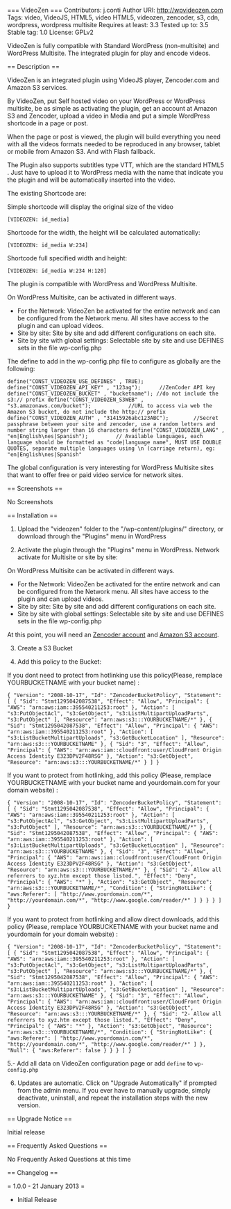 === VideoZen ===
Contributors: j.conti
Author URI: http://wpvideozen.com
Tags: video, VideoJS, HTML5, video HTML5, videozen, zencoder, s3, cdn, wordpress, wordpress multisite
Requires at least: 3.3
Tested up to: 3.5
Stable tag: 1.0
License: GPLv2

VideoZen is fully compatible with Standard WordPress (non-multisite) and WordPress Multisite. The integrated plugin for play and encode videos.


== Description ==

VideoZen is an integrated plugin using VideoJS player, Zencoder.com and Amazon S3 services.

By VideoZen, put Self hosted video on your WordPress or WordPress multisite, be as simple as activating the plugin, get an account at Amazon S3 and Zencoder, upload a video in Media and put a simple WordPress shortcode in a page or post.

When the page or post is viewed, the plugin will build everything you need with all the videos formats needed to be reproduced in any browser, tablet or mobile from Amazon S3. And with Flash fallback.

The Plugin also supports subtitles type VTT, which are the standard HTML5 . Just have to upload it to WordPress media with the name that indicate you the plugin and will be automatically inserted into the video.

The existing Shortcode are:

Simple shortcode will display the original size of the video

`[VIDEOZEN: id_media]`

Shortcode for the width, the height will be calculated automatically:

`[VIDEOZEN: id_media W:234]`

Shortcode full specified width and height:

`[VIDEOZEN: id_media W:234 H:120]`


The plugin is compatible with WordPress and WordPress Multisite.

On WordPress Multisite, can be activated in different ways.

- For the Network: VideoZen be activated for the entire network and can be configured from the Network menu. All sites have access to the plugin and can upload videos.
- Site by site: Site by site and add different configurations on each site.
- Site by site with global settings: Selectable site by site and use DEFINES sets in the file wp-config.php

The define to add in the wp-config.php file to configure as globally are the following:

`define("CONST_VIDEOZEN_USE_DEFINES" , TRUE);
define("CONST_VIDEOZEN_API_KEY" , "123ag");      //ZenCoder API key
define("CONST_VIDEOZEN_BUCKET" , "bucketname"); //do not include the s3:// prefix
define("CONST_VIDEOZEN_S3WEB" , "s3.amazonaws.com/bucket");            //URL to access via web the Amazon S3 bucket, do not include the http:// prefix
define("CONST_VIDEOZEN_AUTH" , "31415926abc123ABC");        //Secret passphrase between your site and zencoder, use a random letters and number string larger than 16 characters
define("CONST_VIDEOZEN_LANG" , "en|English\nes|Spanish");         // Available languages, each language should be formatted as "code|language name", MUST USE DOUBLE QUOTES, separate multiple languages using \n (carriage return), eg: "en|English\nes|Spanish"`

The global configuration is very interesting for WordPress Multisite sites that want to offer free or paid video service for network sites.
 
 == Screenshots ==

No Screenshots


== Installation ==

1. Upload the "videozen" folder to the "/wp-content/plugins/" directory, or download through the "Plugins" menu in WordPress

2. Activate the plugin through the "Plugins" menu in WordPress. Network activate for Multisite or site by site:

On WordPress Multisite can be activated in different ways.

- For the Network: VideoZen be activated for the entire network and can be configured from the Network menu. All sites have access to the plugin and can upload videos.
- Site by site: Site by site and add different configurations on each site.
- Site by site with global settings: Selectable site by site and use DEFINES sets in the file wp-config.php



At this point, you will need an [Zencoder account](http://zencoder.com/) and [Amazon S3 account](http://aws.amazon.com/s3/).

3. Create a S3 Bucket

4. Add this policy to the Bucket:

If you dont need to protect from hotlinking use this policy(Please, remplace YOURBUCKETNAME with your bucket name) :

`{
  "Version": "2008-10-17",
	"Id": "ZencoderBucketPolicy",
	"Statement": [
		{
			"Sid": "Stmt1295042087538",
			"Effect": "Allow",
			"Principal": {
				"AWS": "arn:aws:iam::395540211253:root"
			},
			"Action": [
				"s3:PutObjectAcl",
				"s3:GetObject",
				"s3:ListMultipartUploadParts",
				"s3:PutObject"
			],
			"Resource": "arn:aws:s3:::YOURBUCKETNAME/*"
		},
		{
			"Sid": "Stmt1295042087538",
			"Effect": "Allow",
			"Principal": {
				"AWS": "arn:aws:iam::395540211253:root"
			},
			"Action": [
				"s3:ListBucketMultipartUploads",
				"s3:GetBucketLocation"
			],
			"Resource": "arn:aws:s3:::YOURBUCKETNAME"
		},
		{
			"Sid": "3",
			"Effect": "Allow",
			"Principal": {
				"AWS": "arn:aws:iam::cloudfront:user/CloudFront Origin Access Identity E323DPV2F48RSG"
			},
			"Action": "s3:GetObject",
			"Resource": "arn:aws:s3:::YOURBUCKETNAME/*"
		}
	]
}`

If you want to protect from hotlinking, add this policy (Please, remplace YOURBUCKETNAME with your bucket name and yourdomain.com for your domain website) :

`{
	"Version": "2008-10-17",
	"Id": "ZencoderBucketPolicy",
	"Statement": [
		{
			"Sid": "Stmt1295042087538",
			"Effect": "Allow",
			"Principal": {
				"AWS": "arn:aws:iam::395540211253:root"
			},
			"Action": [
				"s3:PutObjectAcl",
				"s3:GetObject",
				"s3:ListMultipartUploadParts",
				"s3:PutObject"
			],
			"Resource": "arn:aws:s3:::YOURBUCKETNAME/*"
		},
		{
			"Sid": "Stmt1295042087538",
			"Effect": "Allow",
			"Principal": {
				"AWS": "arn:aws:iam::395540211253:root"
			},
			"Action": [
				"s3:ListBucketMultipartUploads",
				"s3:GetBucketLocation"
			],
			"Resource": "arn:aws:s3:::YOURBUCKETNAME"
		},
		{
			"Sid": "3",
			"Effect": "Allow",
			"Principal": {
				"AWS": "arn:aws:iam::cloudfront:user/CloudFront Origin Access Identity E323DPV2F48RSG"
			},
			"Action": "s3:GetObject",
			"Resource": "arn:aws:s3:::YOURBUCKETNAME/*"
		},
		{
			"Sid": "2- Allow all referrers to xyz.htm except those listed.",
			"Effect": "Deny",
			"Principal": {
				"AWS": "*"
			},
			"Action": "s3:GetObject",
			"Resource": "arn:aws:s3:::YOURBUCKETNAME/*",
			"Condition": {
				"StringNotLike": {
					"aws:Referer": [
						"http://www.yourdomain.com/*",
						"http://yourdomain.com/*",
						"http://www.google.com/reader/*"
					]
				}
			}
		}
	]
}`

If you want to protect from hotlinking and allow direct downloads, add this policy (Please, remplace YOURBUCKETNAME with your bucket name and yourdomain for your domain website) :

`{
	"Version": "2008-10-17",
	"Id": "ZencoderBucketPolicy",
	"Statement": [
		{
			"Sid": "Stmt1295042087538",
			"Effect": "Allow",
			"Principal": {
				"AWS": "arn:aws:iam::395540211253:root"
			},
			"Action": [
				"s3:PutObjectAcl",
				"s3:GetObject",
				"s3:ListMultipartUploadParts",
				"s3:PutObject"
			],
			"Resource": "arn:aws:s3:::YOURBUCKETNAME/*"
		},
		{
			"Sid": "Stmt1295042087538",
			"Effect": "Allow",
			"Principal": {
				"AWS": "arn:aws:iam::395540211253:root"
			},
			"Action": [
				"s3:ListBucketMultipartUploads",
				"s3:GetBucketLocation"
			],
			"Resource": "arn:aws:s3:::YOURBUCKETNAME"
		},
		{
			"Sid": "3",
			"Effect": "Allow",
			"Principal": {
				"AWS": "arn:aws:iam::cloudfront:user/CloudFront Origin Access Identity E323DPV2F48RSG"
			},
			"Action": "s3:GetObject",
			"Resource": "arn:aws:s3:::YOURBUCKETNAME/*"
		},
		{
			"Sid": "2- Allow all referrers to xyz.htm except those listed.",
			"Effect": "Deny",
			"Principal": {
				"AWS": "*"
			},
			"Action": "s3:GetObject",
			"Resource": "arn:aws:s3:::YOURBUCKETNAME/*",
			"Condition": {
				"StringNotLike": {
					"aws:Referer": [
						"http://www.yourdomain.com/*",
						"http://yourdomain.com/*",
						"http://www.google.com/reader/*"
					]
				},
				"Null": {
					"aws:Referer": false
				}
			}
		}
	]
}`

5.- Add all data on VideoZen configuration page or add `define` to `wp-config.php`

6. Updates are automatic. Click on "Upgrade Automatically" if prompted from the admin menu. If you ever have to manually upgrade, simply deactivate, uninstall, and repeat the installation steps with the new version. 


== Upgrade Notice ==

Initial release

== Frequently Asked Questions ==

No Frequently Asked Questions at this time


== Changelog ==

= 1.0.0 - 21 January 2013 =
* Initial Release
